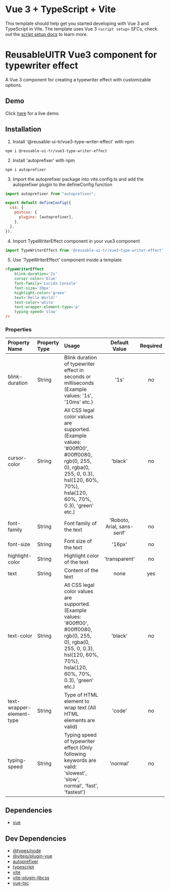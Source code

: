 # Vue 3 + TypeScript + Vite

This template should help get you started developing with Vue 3 and TypeScript in Vite. The template uses Vue 3 `<script setup>` SFCs, check out the [script setup docs](https://v3.vuejs.org/api/sfc-script-setup.html#sfc-script-setup) to learn more.

# ReusableUITR Vue3 component for typewriter effect

A Vue 3 component for creating a typewriter effect with customizable options.

## Demo

Click <a href="https://rawgit.com/jesseRules/ngx-calendar-heatmap/master/" target="_blank">here</a> for a live demo.

## Installation

1. Install '@reusable-ui-tr/vue3-type-writer-effect' with npm

```
npm i @reusable-ui-tr/vue3-type-writer-effect
```

2. Install 'autoprefixer' with npm

```
npm i autoprefixer
```

3. Import the autoprefixer package into vite.config.ts and add the autoprefixer plugin to the defineConfig function

```javascript
import autoprefixer from "autoprefixer";

export default defineConfig({
  css: {
    postcss: {
      plugins: [autoprefixer],
    },
  },
});
```

4. Import TypeWriterEffect component in your vue3 component

```javascript
import TypeWriterEffect from '@reusable-ui-tr/vue3-type-writer-effect';
```

5. Use 'TypeWriterEffect' component inside a template

```html
<TypeWriterEffect 
    blink-duration='2s' 
    cursor-color='blue' 
    font-family='Lucida Console' 
    font-size='20px' 
    highlight-color='green'
    text='Hello World!' 
    text-color='white' 
    text-wrapper-element-type='p' 
    typing-speed='slow' 
/>
```

### Properties

| Property Name   | Property Type   | Usage                                                                | Default Value | Required | 
| :-------------- | :-------------- | :------------------------------------------------------------------- | :-----: | :------: |
| blink-duration   |  String         | Blink duration of typewriter effect in seconds or milliseconds (Example values: '1s', '10ms' etc.)                                                      | '1s' |    no    |
| cursor-color     |  String         | All CSS legal color values are supported. (Example values: '#00ff00', #00ff0080, rgb(0, 255, 0), rgba(0, 255, 0, 0.3), hsl(120, 60%, 70%), hsla(120, 60%, 70%, 0.3), 'green' etc.)               |  'black'   |    no    |
| font-family      |  String         | Font family of the text                 |  'Roboto, Arial, sans-serif'   |    no    |
| font-size        |  String         | Font size of the text                               |  '16px'   |    no    |
| highlight-color |  String          | Highlight color of the text                                |  'transparent'   |    no    |
| text            |  String         | Content of the text                                                      |  none   |   yes    |
| text-color       |  String         | All CSS legal color values are supported. (Example values: '#00ff00', #00ff0080, rgb(0, 255, 0), rgba(0, 255, 0, 0.3), hsl(120, 60%, 70%), hsla(120, 60%, 70%, 0.3), 'green' etc.)               |  'black'   |    no    |
| text-wrapper-element-type     |  String         | Type of HTML element to wrap text (All HTML elements are valid) |  'code'   |    no    |
| typing-speed     |  String         | Typing speed of typewriter effect (Only following keywords are valid: 'slowest', 'slow', normal', 'fast', 'fastest') | 'normal'   |    no    | 

## Dependencies

- [vue](https://www.npmjs.com/package/vue)

## Dev Dependencies

- [@types/node](https://www.npmjs.com/package/@types/node)
- [@vitejs/plugin-vue](https://www.npmjs.com/package/@vitejs/plugin-vue)
- [autoprefixer](https://www.npmjs.com/package/autoprefixer)
- [typescript](https://www.npmjs.com/package/typescript)
- [vite](https://www.npmjs.com/package/vite)
- [vite-plugin-libcss](https://www.npmjs.com/package/vite-plugin-libcss)
- [vue-tsc](https://www.npmjs.com/package/vue-tsc)

